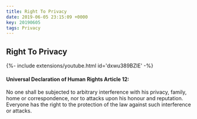 ```yaml
---
title: Right To Privacy
date: 2019-06-05 23:15:09 +0000
key: 20190605
tags: Privacy
---
```


## Right To Privacy

<div>{%- include extensions/youtube.html id='dxwu389BZlE' -%}</div>

#### Universal Declaration of Human Rights Article 12:

No one shall be subjected to arbitrary interference with his privacy, family, home or correspondence, nor to attacks upon his honour and reputation. Everyone has the right to the protection of the law against such interference or attacks.

